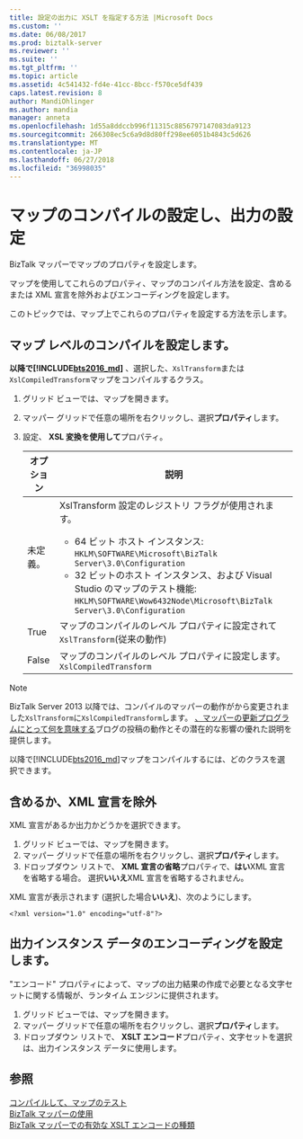 ```yaml
---
title: 設定の出力に XSLT を指定する方法 |Microsoft Docs
ms.custom: ''
ms.date: 06/08/2017
ms.prod: biztalk-server
ms.reviewer: ''
ms.suite: ''
ms.tgt_pltfrm: ''
ms.topic: article
ms.assetid: 4c541432-fd4e-41cc-8bcc-f570ce5df439
caps.latest.revision: 8
author: MandiOhlinger
ms.author: mandia
manager: anneta
ms.openlocfilehash: 1d55a8ddccb996f11315c8856797147083da9123
ms.sourcegitcommit: 266308ec5c6a9d8d80ff298ee6051b4843c5d626
ms.translationtype: MT
ms.contentlocale: ja-JP
ms.lasthandoff: 06/27/2018
ms.locfileid: "36998035"
---
```

# <a name="set-map-compilation-and-output-settings"></a>マップのコンパイルの設定し、出力の設定
BizTalk マッパーでマップのプロパティを設定します。 

マップを使用してこれらのプロパティ、マップのコンパイル方法を設定、含めるまたは XML 宣言を除外およびエンコーディングを設定します。 

このトピックでは、マップ上でこれらのプロパティを設定する方法を示します。

## <a name="set-the-map-level-compilation"></a>マップ レベルのコンパイルを設定します。

**以降で[!INCLUDE[bts2016_md](../includes/bts2016-md.md)]** 、選択した、`XslTransform`または`XslCompiledTransform`マップをコンパイルするクラス。 

1. グリッド ビューでは、マップを開きます。
2. マッパー グリッドで任意の場所を右クリックし、選択**プロパティ**します。  
3. 設定、 **XSL 変換を使用して**プロパティ。 

    | オプション | 説明 |
    | --- | --- |
    | 未定義。 | XslTransform 設定のレジストリ フラグが使用されます。 <ul><li>64 ビット ホスト インスタンス: `HKLM\SOFTWARE\Microsoft\BizTalk Server\3.0\Configuration`</li><li>32 ビットのホスト インスタンス、および Visual Studio のマップのテスト機能: `HKLM\SOFTWARE\Wow6432Node\Microsoft\BizTalk Server\3.0\Configuration`</li></ul> | 
    | True | マップのコンパイルのレベル プロパティに設定されて`XslTransform`(従来の動作) | 
    | False | マップのコンパイルのレベル プロパティに設定します。 `XslCompiledTransform` | 

> [!NOTE]
> BizTalk Server 2013 以降では、コンパイルのマッパーの動作がから変更されました`XslTransform`に`XslCompiledTransform`します。 [、マッパーの更新プログラムにとって何を意味する](http://www.quicklearn.com/blog/2013/05/24/what-the-biztalk-server-2013-mapper-updates-mean-for-you/)ブログの投稿の動作とその潜在的な影響の優れた説明を提供します。 
> 
> 以降で[!INCLUDE[bts2016_md](../includes/bts2016-md.md)]マップをコンパイルするには、どのクラスを選択できます。 
  
## <a name="include-or-exclude-an-xml-declaration"></a>含めるか、XML 宣言を除外  
XML 宣言があるか出力かどうかを選択できます。 

1. グリッド ビューでは、マップを開きます。
2. マッパー グリッドで任意の場所を右クリックし、選択**プロパティ**します。  
3. ドロップダウン リストで、 **XML 宣言の省略**プロパティで、**はい**XML 宣言を省略する場合。 選択**いいえ**XML 宣言を省略するされません。  

XML 宣言が表示されます (選択した場合**いいえ**)、次のようにします。  
  
```  
<?xml version="1.0" encoding="utf-8"?>  
```  
  
## <a name="set-encoding-for-output-instance-data"></a>出力インスタンス データのエンコーディングを設定します。  
"エンコード" プロパティによって、マップの出力結果の作成で必要となる文字セットに関する情報が、ランタイム エンジンに提供されます。  
   
1. グリッド ビューでは、マップを開きます。
2. マッパー グリッドで任意の場所を右クリックし、選択**プロパティ**します。    
3.  ドロップダウン リストで、 **XSLT エンコード**プロパティ、文字セットを選択は、出力インスタンス データに使用します。  
  
## <a name="see-also"></a>参照  
 [コンパイルして、マップのテスト](../core/compiling-and-testing-maps.md)   
 [BizTalk マッパーの使用](../core/using-biztalk-mapper.md)   
 [BizTalk マッパーでの有効な XSLT エンコードの種類](../core/valid-biztalk-mapper-xslt-encoding-types.md)